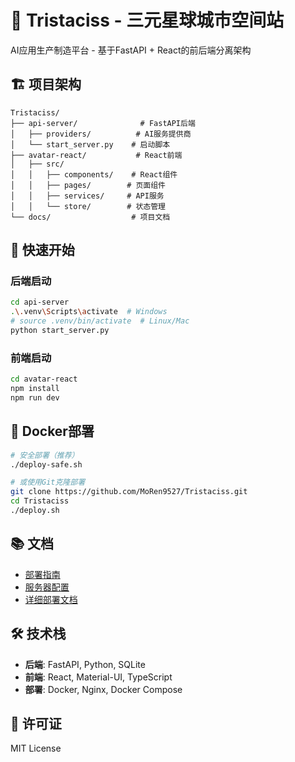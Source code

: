 # 🌟 Tristaciss - 三元星球城市空间站

AI应用生产制造平台 - 基于FastAPI + React的前后端分离架构

## 🏗️ 项目架构

```
Tristaciss/
├── api-server/              # FastAPI后端
│   ├── providers/          # AI服务提供商
│   └── start_server.py    # 启动脚本
├── avatar-react/           # React前端
│   ├── src/
│   │   ├── components/    # React组件
│   │   ├── pages/        # 页面组件
│   │   ├── services/     # API服务
│   │   └── store/        # 状态管理
└── docs/                  # 项目文档
```

## 🚀 快速开始

### 后端启动
```bash
cd api-server
.\.venv\Scripts\activate  # Windows
# source .venv/bin/activate  # Linux/Mac
python start_server.py
```

### 前端启动
```bash
cd avatar-react
npm install
npm run dev
```

## 🐳 Docker部署

```bash
# 安全部署（推荐）
./deploy-safe.sh

# 或使用Git克隆部署
git clone https://github.com/MoRen9527/Tristaciss.git
cd Tristaciss
./deploy.sh
```

## 📚 文档

- [部署指南](./三元项目部署方案总结.md)
- [服务器配置](./server-setup.md)
- [详细部署文档](./README_DEPLOYMENT.md)

## 🛠️ 技术栈

- **后端**: FastAPI, Python, SQLite
- **前端**: React, Material-UI, TypeScript
- **部署**: Docker, Nginx, Docker Compose

## 📄 许可证

MIT License
